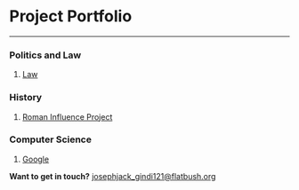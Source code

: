 # Project Portfolio

------

### Politics and Law

1. [Law](#)

### History

1. [Roman Influence Project](https://dochub.com/joseph-gindib84999b3/D4Pz53E/joe-j-gindi-research-project-pdf)

### Computer Science

1. [Google](https://www.google.com)         

**Want to get in touch?** [josephjack_gindi121@flatbush.org](mailto:josephjack_gindi121@flatbush.org)
